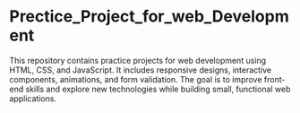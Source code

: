 # Prectice_Project_for_web_Development
This repository contains practice projects for web development using HTML, CSS, and JavaScript. It includes responsive designs, interactive components, animations, and form validation. The goal is to improve front-end skills and explore new technologies while building small, functional web applications.
